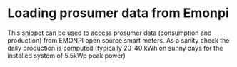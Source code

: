 # Loading prosumer data from Emonpi

This snippet can be used to access prosumer data (consumption and production) from EMONPI open source smart meters.
As a sanity check the daily production is computed (typically 20-40 kWh on sunny days for the installed system of 5.5kWp peak power)


